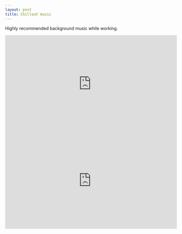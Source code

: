 ```yaml
---
layout: post
title: Chillout music
---
```

Highly recommended background music while working.

<iframe width="560" height="315" src="https://www.youtube.com/embed/Z8Y1MalRrDc" frameborder="0" allowfullscreen></iframe>

<br/>

<iframe width="560" height="315" src="https://www.youtube.com/embed/lh4brL7PC2E" frameborder="0" allowfullscreen></iframe>
